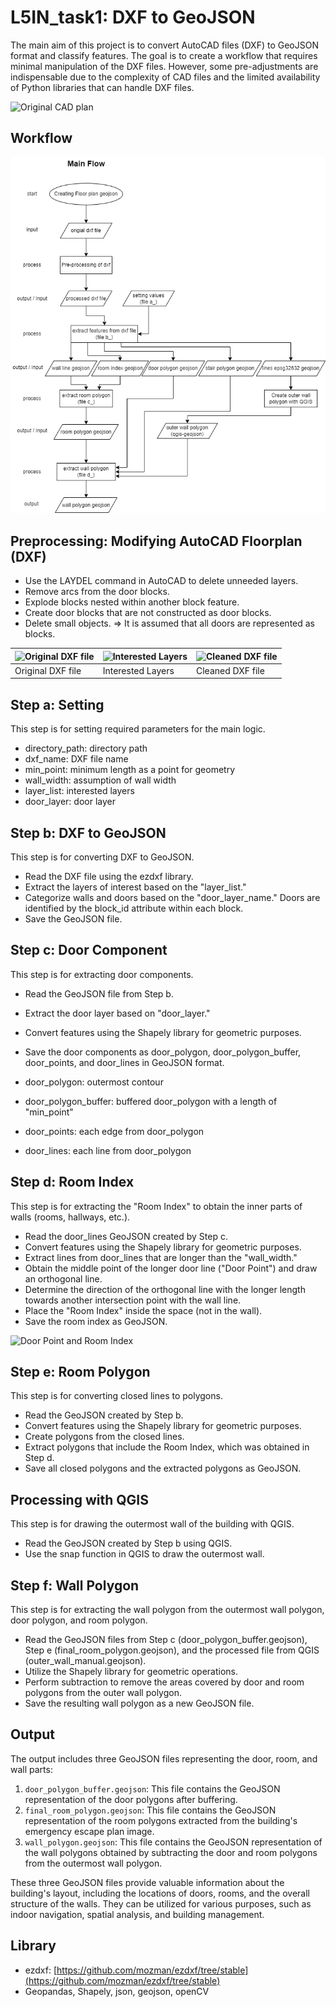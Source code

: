 # L5IN_task1: DXF to GeoJSON

The main aim of this project is to convert AutoCAD files (DXF) to GeoJSON format and classify features. The goal is to create a workflow that requires minimal manipulation of the DXF files. However, some pre-adjustments are indispensable due to the complexity of CAD files and the limited availability of Python libraries that can handle DXF files.

![Original CAD plan](https://github.com/chungkang/L5IN_task1/assets/36185863/1efa5a0c-4193-4ebe-8d50-c0e32cd01bb9)

## Workflow
![Flowchart](https://github.com/chungkang/L5IN_task1/blob/main/flow_chart.drawio.png)

## Preprocessing: Modifying AutoCAD Floorplan (DXF)
- Use the LAYDEL command in AutoCAD to delete unneeded layers.
- Remove arcs from the door blocks.
- Explode blocks nested within another block feature.
- Create door blocks that are not constructed as door blocks.
- Delete small objects.
  => It is assumed that all doors are represented as blocks.

|![Original DXF file](https://github.com/chungkang/L5IN_task1/assets/36185863/3818d631-f58c-4fcc-a03f-2702cd1899e7)|![Interested Layers](https://github.com/chungkang/L5IN_task1/assets/36185863/0e188574-caa7-4a14-8c2e-a9ac26eb0364)|![Cleaned DXF file](https://github.com/chungkang/L5IN_task1/assets/36185863/09e4880b-281b-4378-85d7-ebd7ea8ccd86)|
|-|-|-|
|Original DXF file|Interested Layers|Cleaned DXF file|

## Step a: Setting
This step is for setting required parameters for the main logic.

- directory_path: directory path
- dxf_name: DXF file name
- min_point: minimum length as a point for geometry
- wall_width: assumption of wall width
- layer_list: interested layers
- door_layer: door layer

## Step b: DXF to GeoJSON
This step is for converting DXF to GeoJSON.

- Read the DXF file using the ezdxf library.
- Extract the layers of interest based on the "layer_list."
- Categorize walls and doors based on the "door_layer_name."
  Doors are identified by the block_id attribute within each block.
- Save the GeoJSON file.

## Step c: Door Component
This step is for extracting door components.

- Read the GeoJSON file from Step b.
- Extract the door layer based on "door_layer."
- Convert features using the Shapely library for geometric purposes.
- Save the door components as door_polygon, door_polygon_buffer, door_points, and door_lines in GeoJSON format.

- door_polygon: outermost contour
- door_polygon_buffer: buffered door_polygon with a length of "min_point"
- door_points: each edge from door_polygon
- door_lines: each line from door_polygon

## Step d: Room Index
This step is for extracting the "Room Index" to obtain the inner parts of walls (rooms, hallways, etc.).

- Read the door_lines GeoJSON created by Step c.
- Convert features using the Shapely library for geometric purposes.
- Extract lines from door_lines that are longer than the "wall_width."
- Obtain the middle point of the longer door line ("Door Point") and draw an orthogonal line.
- Determine the direction of the orthogonal line with the longer length towards another intersection point with the wall line.
- Place the "Room Index" inside the space (not in the wall).
- Save the room index as GeoJSON.

![Door Point and Room Index](https://github.com/chungkang/L5IN_task1/assets/36185863/d997d6c8-b9cb-4121-aa7b-108911d1c711)

## Step e: Room Polygon
This step is for converting closed lines to polygons.

- Read the GeoJSON created by Step b.
- Convert features using the Shapely library for geometric purposes.
- Create polygons from the closed lines.
- Extract polygons that include the Room Index, which was obtained in Step d.
- Save all closed polygons and the extracted polygons as GeoJSON.

## Processing with QGIS
This step is for drawing the outermost wall of the building with QGIS.

- Read the GeoJSON created by Step b using QGIS.
- Use the snap function in QGIS to draw the outermost wall.

## Step f: Wall Polygon
This step is for extracting the wall polygon from the outermost wall polygon, door polygon, and room polygon.

- Read the GeoJSON files from Step c (door_polygon_buffer.geojson), Step e (final_room_polygon.geojson), and the processed file from QGIS (outer_wall_manual.geojson).
- Utilize the Shapely library for geometric operations.
- Perform subtraction to remove the areas covered by door and room polygons from the outer wall polygon.
- Save the resulting wall polygon as a new GeoJSON file.

## Output
The output includes three GeoJSON files representing the door, room, and wall parts:

1. `door_polygon_buffer.geojson`: This file contains the GeoJSON representation of the door polygons after buffering.
2. `final_room_polygon.geojson`: This file contains the GeoJSON representation of the room polygons extracted from the building's emergency escape plan image.
3. `wall_polygon.geojson`: This file contains the GeoJSON representation of the wall polygons obtained by subtracting the door and room polygons from the outermost wall polygon.

These three GeoJSON files provide valuable information about the building's layout, including the locations of doors, rooms, and the overall structure of the walls. They can be utilized for various purposes, such as indoor navigation, spatial analysis, and building management.

## Library
- ezdxf: [https://github.com/mozman/ezdxf/tree/stable](https://github.com/mozman/ezdxf/tree/stable)
- Geopandas, Shapely, json, geojson, openCV
